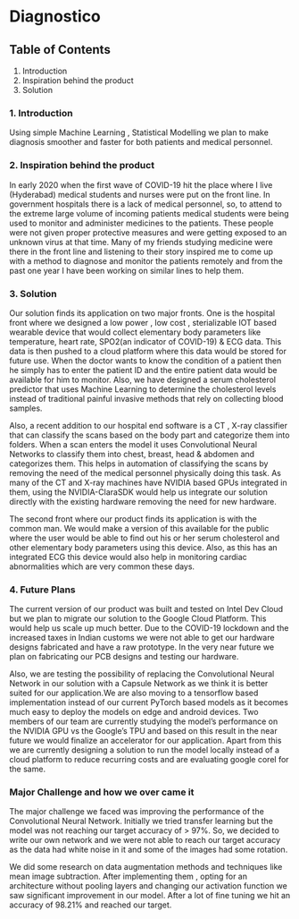 # Diagnostico



## Table of Contents
1. Introduction
2. Inspiration behind the product
3. Solution

### 1. Introduction

Using simple Machine Learning , Statistical Modelling we plan to make diagnosis smoother and faster for both patients and medical personnel. 

### 2. Inspiration behind the product

In early 2020 when the first wave of COVID-19 hit the place where I live (Hyderabad) medical students and nurses were put on the front line. In government hospitals there is a lack of medical personnel, so, to attend to the extreme large volume of incoming patients medical students were being used to monitor and administer medicines to the patients. These people were not given proper protective measures and were getting exposed to an unknown virus at that time.  Many of my friends studying medicine were there in the front line and listening to their story inspired me to come up with a method to diagnose and monitor the patients remotely and from the past one year I have been working on similar lines to help them.
 
### 3. Solution

Our solution finds its application on two major fronts. One is the hospital front where we designed a low power , low cost , sterializable IOT based wearable device that would collect elementary body parameters like temperature, heart rate, SPO2(an indicator of COVID-19) & ECG data. This data is then pushed to a cloud platform where this data would be stored for future use. When the doctor wants to know the condition of  a patient then he simply has to enter the patient ID and the entire patient data would be available for him to monitor. Also, we have designed a serum cholesterol predictor that uses Machine Learning to determine the cholesterol levels instead of traditional painful invasive methods that rely on collecting blood samples. 

Also, a recent addition to our hospital end software is a CT , X-ray classifier that can classify the scans based on the body part and categorize them into folders. When a scan enters the model it uses Convolutional Neural Networks to classify them into chest, breast, head & abdomen and categorizes them. This helps in automation of classifying the scans by removing the need of the medical personnel physically doing this task. As many of the CT and X-ray machines have NVIDIA based GPUs integrated in them, using the NVIDIA-ClaraSDK would help us integrate our solution directly with the existing hardware removing the need for new hardware. 

The second front where our product finds its application is with the common man. We would make a version of this available for the public where the user would be able to find out his or her serum cholesterol and other elementary body parameters using this device. Also, as this has an integrated ECG this device would also help in monitoring cardiac abnormalities which are very common these days. 

### 4. Future Plans

The current version of our product was built and tested on Intel Dev Cloud but we plan to migrate our solution to the Google Cloud Platform. This would help us scale up much better.  Due to the COVID-19 lockdown and the increased taxes in Indian customs we were not able to get our hardware designs fabricated and have a raw prototype. In the very near future we plan on fabricating our PCB designs and testing our hardware. 

Also, we are testing the possibility of replacing the Convolutional Neural Network in our solution with a Capsule Network as we think it is better suited for our application.We are also moving to a tensorflow based implementation instead of our current PyTorch based models as it becomes much easy to deploy the models on edge and android devices.  Two members of our team are currently studying the model’s performance on the NVIDIA GPU vs the Google’s TPU and based on this result in the near future we would finalize an accelerator for our application. Apart from this we are currently designing a solution to run the model locally instead of a cloud platform to reduce recurring costs and are evaluating google corel for the same. 

### Major Challenge and how we over came it

The major challenge we faced was improving the performance of the Convolutional Neural Network. Initially we tried transfer learning but the model was not reaching our target accuracy of > 97%. So, we decided to write our own network and we were not able to reach our target accuracy as the data had white noise in it and some of the images had some rotation. 

 We did some research on data augmentation methods and techniques like mean image subtraction. After implementing them , opting for an architecture without pooling layers and changing our activation function we saw significant improvement in our model. After a lot of fine tuning we hit an accuracy of 98.21% and reached our target.





